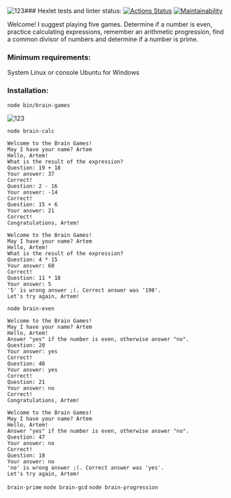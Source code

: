 ![123](https://github.com/nneversky/fullstack-javascript-project-44/assets/106491710/7162ce38-964a-4626-b16b-8e74024de5b7)### Hexlet tests and linter status:
[![Actions Status](https://github.com/nneversky/fullstack-javascript-project-44/actions/workflows/hexlet-check.yml/badge.svg)](https://github.com/nneversky/fullstack-javascript-project-44/actions) [![Maintainability](https://api.codeclimate.com/v1/badges/bc6b1d4b7a6524a6d66c/maintainability)](https://codeclimate.com/github/nneversky/fullstack-javascript-project-44/maintainability)


Welcome! I suggest playing five games. Determine if a number is even, practice calculating expressions, 
remember an arithmetic progression, find a common divisor of numbers and determine if a number is prime.

### Minimum requirements:
System Linux or console Ubuntu for Windows

### Installation:

```node bin/brain-games``` 

![123](https://github.com/nneversky/fullstack-javascript-project-44/assets/106491710/49d523d5-6487-495e-8876-c7da5e05629a)

```node brain-calc```
```
Welcome to the Brain Games!
May I have your name? Artem
Hello, Artem!
What is the result of the expression?
Question: 19 + 18
Your answer: 37
Correct!
Question: 2 - 16
Your answer: -14
Correct!
Question: 15 + 6
Your answer: 21
Correct!
Congratulations, Artem!
```
```
Welcome to the Brain Games!
May I have your name? Artem
Hello, Artem!
What is the result of the expression?
Question: 4 * 15
Your answer: 60
Correct!
Question: 11 * 18
Your answer: 5
'5' is wrong answer ;(. Correct answer was '198'.
Let's try again, Artem!
```
```node brain-even``` 
```
Welcome to the Brain Games!
May I have your name? Artem
Hello, Artem!
Answer "yes" if the number is even, otherwise answer "no".
Question: 20
Your answer: yes
Correct!
Question: 48
Your answer: yes
Correct!
Question: 21
Your answer: no
Correct!
Congratulations, Artem!
```
```
Welcome to the Brain Games!
May I have your name? Artem
Hello, Artem!
Answer "yes" if the number is even, otherwise answer "no".
Question: 47
Your answer: no
Correct!
Question: 18
Your answer: no
'no' is wrong answer ;(. Correct answer was 'yes'.
Let's try again, Artem!
```





```brain-prime```
```node brain-gcd``` ```node brain-progression```
